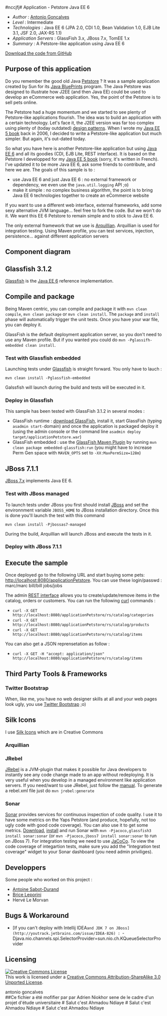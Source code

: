 #nccjfj# Application - Petstore Java EE 6

* *Author* : [Antonio Goncalves](http://www.antoniogoncalves.org)
* *Level* : Intermediate
* *Technologies* : Java EE 6 (JPA 2.0, CDI 1.0, Bean Validation 1.0, EJB Lite 3.1, JSF 2.0, JAX-RS 1.1)
* *Application Servers* : GlassFish 3.x, JBoss 7.x, TomEE 1.x
* *Summary* : A Petstore-like application using Java EE 6

[Download the code from GitHub](https://github.com/agoncal/agoncal-application-petstore-ee6)

## Purpose of this application

Do you remember the good old Java [Petstore](http://java.sun.com/developer/releases/petstore/) ? It was a sample application created by Sun for its [Java BluePrints](http://www.oracle.com/technetwork/java/javaee/blueprints/index.html) program. The Java Petstore was designed to illustrate how J2EE (and then Java EE) could be used to develop an eCommerce web application. Yes, the point of the Petstore is to sell pets online.

The Petstore had a huge momentum and we started to see plenty of Petstore-like applications flourish. The idea was to build an application with a certain technology. Let's face it, the J2EE version was far too complex using plenty of (today outdated) [design patterns](http://java.sun.com/blueprints/corej2eepatterns/). When I wrote my [Java EE 5 book](http://www.eyrolles.com/Informatique/Livre/java-ee5-9782212120387) back in 2006, I decided to write a Petstore-like application but much simpler. But again, it's out-dated today.

So what you have here is another Petstore-like application but using [Java EE 6](http://jcp.org/en/jsr/detail?id=316) and all its goodies (CDI, EJB Lite, REST interface). It is based on the Petstore I developped for my [Java EE 5 book](http://www.eyrolles.com/Informatique/Livre/java-ee-5-9782212126587) (sorry, it's written in French). I've updated it to be more Java EE 6, ask some friends to contribute, and here we are. The goals of this sample is to :

* use Java EE 6 and just Java EE 6 : no external framework or dependency, we even use the `java.util.logging` API ;o)
* make it simple : no complex business algorithm, the point is to bring Java EE 6 technologies together to create an eCommerce website

If you want to use a different web interface, external frameworks, add some sexy alternative JVM language… feel free to fork the code. But we won't do it. We want this EE 6 Petstore to remain simple and to stick to Java EE 6.

The only external framework that we use is [Arquillian](http://arquillian.org/). Arquillian is used for integration testing. Using Maven profile, you can test services, injection, persistence... against different application servers

## Component diagram

## Glassfish 3.1.2

[Glassfish](http://glassfish.java.net) is the [Java EE 6](http://jcp.org/en/jsr/detail?id=316) reference implementation.

## Compile and package

Being Maven centric, you can compile and package it with `mvn clean compile`, `mvn clean package` or `mvn clean install`. The `package` and `install` phase will automatically trigger the unit tests. Once you have your war file, you can deploy it.

GlassFish is the default deployment application server, so you don't need to use any Maven profile. But if you wanted you could do `mvn -Pglassifh-embedded clean install`.

### Test with Glassfish embedded

Launching tests under [Glassfish](http://glassfish.java.net/public/downloadsindex.html) is straight forward. You only have to lauch :

    mvn clean install -Pglassfish-embedded

Galssfish will launch during the build and tests will be executed in it.

### Deploy in Glassfish

This sample has been tested with GlassFish 3.1.2 in several modes :

* GlassFish runtime : [download GlassFish](http://glassfish.java.net/public/downloadsindex.html), install it, start GlassFish (typing `asadmin start-`domain) and once the application is packaged deploy it (using the admin console or the command line `asadmin deploy target/applicationPetstore.war`)
* GlassFish embedded : use the [GlassFish Maven Plugin](http://maven-glassfish-plugin.java.net/) by running `mvn clean package embedded-glassfish:run` (you might have to increase Perm Gen space with `MAVEN_OPTS` set to `-XX:MaxPermSize=128m`)

## JBoss 7.1.1

[JBoss 7.x](http://www.jboss.org/jbossas/downloads) implements Java EE 6.

### Test with JBoss managed

To launch tests under JBoss you first should install [JBoss](http://www.jboss.org/jbossas/downloads) and set the environnment variable `JBOSS_HOME` to JBoss installation directory. Once this is done you'll launch the test with this command

    mvn clean install -Pjbossas7-managed

During the build, Arquillian will launch JBoss and execute the tests in it.

### Deploy with JBoss 7.1.1

## Execute the sample

Once deployed go to the following URL and start buying some pets: [http://localhost:8080/applicationPetstore](http://localhost:8080/applicationPetstore).
You can use these login/passwd :
marc/marc
bill/bill
jobs/jobs

The admin [REST interface](rs/application.wadl) allows you to create/update/remove items in the catalog, orders or customers. You can run the following [curl](http://curl.haxx.se/) commands :

* `curl -X GET http://localhost:8080/applicationPetstore/rs/catalog/categories`
* `curl -X GET http://localhost:8080/applicationPetstore/rs/catalog/products`
* `curl -X GET http://localhost:8080/applicationPetstore/rs/catalog/items`

You can also get a JSON reprensetation as follow :

* `curl -X GET -H "accept: application/json" http://localhost:8080/applicationPetstore/rs/catalog/items`

## Third Party Tools & Frameworks

### Twitter Bootstrap

When, like me, you have no web designer skills at all and your web pages look ugly, you use [Twitter Bootstrap](http://twitter.github.com/bootstrap/) ;o)

## Silk Icons

I use [Silk Icons](http://www.famfamfam.com/lab/icons/silk/) which are in Creative Commons

### Arquillian

### JRebel

[JRebel](http://zeroturnaround.com/software/jrebel/) is a JVM-plugin that makes it possible for Java developers to instantly see any code change made to an app without redeploying. It is very useful when you develop in a managed environment like application servers. If you need/want to use JRebel, just follow the [manual](http://zeroturnaround.com/software/jrebel/documentation/). To generate a rebel.xml file just do  `mvn jrebel:generate`

### Sonar

[Sonar](http://www.sonarsource.org/) provides services for continuous inspection of code quality. I use it to have some metrics on the Yaps Petstore (and produce, hopefully, not too ugly code with good code coverage). You can also use it to get some metrics. [Download](http://www.sonarsource.org/downloads/), [install](http://docs.codehaus.org/display/SONAR/Installing+Sonar) and run Sonar with `mvn -Pjacoco,glassfish3 install sonar:sonar` (or `mvn -Pjacoco,jboss7 install sonar:sonar` to run on JBoss 7). For integration testing we need to use [JaCoCo](http://www.eclemma.org/jacoco/). To view the code coverage of integartion tests, make sure you add the "Integration test coverage" widget to your Sonar dashboard (you need admin priviliges).

## Developpers

Some people who worked on this project :

* [Antoine Sabot-Durand](https://twitter.com/#!/antoine_sd)
* [Brice Leporini](https://twitter.com/#!/blep)
* Hervé Le Morvan

## Bugs & Workaround

* [If you can't deploy with Intellij IDEA`and JDK 7 on JBoss](http://youtrack.jetbrains.com/issue/IDEA-826) : `-Djava.nio.channels.spi.SelectorProvider=sun.nio.ch.KQueueSelectorProvider

## Licensing

<a rel="license" href="http://creativecommons.org/licenses/by-sa/3.0/"><img alt="Creative Commons License" style="border-width:0" src="http://i.creativecommons.org/l/by-sa/3.0/88x31.png" /></a><br />This work is licensed under a <a rel="license" href="http://creativecommons.org/licenses/by-sa/3.0/">Creative Commons Attribution-ShareAlike 3.0 Unported License</a>.

<div class="footer">
    <span class="footerTitle"><span class="uc">a</span>ntonio <span class="uc">g</span>oncalves</span>
</div>
##Ce fichier a été mofifier par  par Adrien Niokhor sene de le cadre d'un projet d'étude universitaire		 
# Salut  c'est Ahmadou Ndiaye
# Salut  c'est Ahmadou Ndiaye
# Salut  c'est Ahmadou Ndiaye

